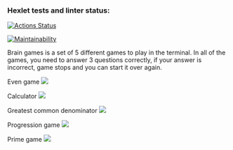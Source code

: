 ### Hexlet tests and linter status:
[![Actions Status](https://github.com/Iksdiee/python-project-49/actions/workflows/hexlet-check.yml/badge.svg)](https://github.com/Iksdiee/python-project-49/actions)

[![Maintainability](https://api.codeclimate.com/v1/badges/ac52adceab9362a42712/maintainability)](https://codeclimate.com/github/Iksdiee/python-project-49/maintainability)

Brain games is a set of 5 different games to play in the terminal. In all of the games, you need to answer 3 questions correctly, if your answer is incorrect, game stops and you can start it over again. 


Even game
<a href="https://asciinema.org/a/WAmYvBtdI7iPVG0S4jvAYYwb1" target="_blank"><img src="https://asciinema.org/a/WAmYvBtdI7iPVG0S4jvAYYwb1.svg" /></a>

Calculator
<a href="https://asciinema.org/a/OtcpkUgxXjUue6glRCXtK59A4" target="_blank"><img src="https://asciinema.org/a/OtcpkUgxXjUue6glRCXtK59A4.svg" /></a>

Greatest common denominator
<a href="https://asciinema.org/a/RgDIo14XzZe2c9UVgBfUwM3Ia" target="_blank"><img src="https://asciinema.org/a/RgDIo14XzZe2c9UVgBfUwM3Ia.svg" /></a>

Progression game
<a href="https://asciinema.org/a/lcNX61SsugwgwOV7ZHFIaQZ1Q" target="_blank"><img src="https://asciinema.org/a/lcNX61SsugwgwOV7ZHFIaQZ1Q.svg" /></a>

Prime game
<a href="https://asciinema.org/a/lzcaYMrDMjGm4C8Cz6RmbFrvd" target="_blank"><img src="https://asciinema.org/a/lzcaYMrDMjGm4C8Cz6RmbFrvd.svg" /></a>

